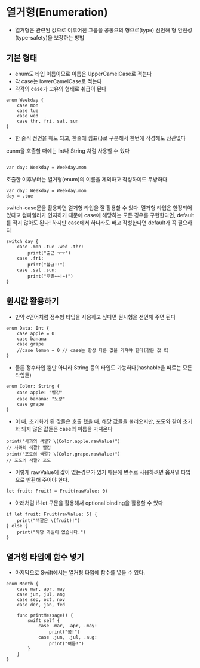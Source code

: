 # 열거형(Enumeration)

- 열거형은 관련된 값으로 이루어진 그룹을 공통으의 형으로(type) 선언해 형 안전성(type-safety)을 보장하는 방법

## 기본 형태
- enum도 타입 이름이므로 이름은 UpperCamelCase로 적는다
- 각 case는 lowerCamelCase로 적는다
- 각각의 case가 고유의 형태로 취급이 된다
``` 
enum Weekday {
    case mon
    case tue
    case wed
    case thr, fri, sat, sun
}
```
- 한 줄씩 선언을 해도 되고, 한줄에 쉼표(,)로 구분해서 한번에 작성해도 상관없다<br>


eunm을 호출할 때에는 Int나 String 처럼 사용할 수 있다


```

var day: Weekday = Weekday.mon

```

호출한 이후부터는 열거형(enum)의 이름을 제외하고 작성하여도 무방하다

```
var day: Weekday = Weekday.mon
day = .tue
```

switch-case문을 활용하면 열거형 타입을 잘 활용할 수 있다.
열거형 타입은 한정되어 있다고 컴파일러가 인지하기 때문에 case에 해당하는 모든 경우를 구현한다면, default를 적지 않아도 된다! 하지만 case에서 하나라도 빼고 작성한다면 default가 꼭 필요하다

```
switch day {
    case .mon .tue .wed .thr:
        print("출근 ㅜㅜ")
    case .fri:
        print("불금!!")
    case .sat .sun:
        print("주말~~!~!")
}
```

## 원시값 활용하기

- 만약 c언어처럼 정수형 타입을 사용하고 싶다면 원시형을 선언해 주면 된다

```
enum Data: Int {
    case apple = 0
    case banana
    case grape
    //case lemon = 0 // case는 항상 다른 값을 가져야 한다(같은 값 X)
}
```

- 물론 정수타입 뿐만 아니라 String 등의 타입도 가능하다(hashable을 따르는 모든 타입들)
```
enum Color: String {
    case apple: "빨강"
    case banana: "노랑"
    case grape
}
```

- 이 때, 초기화가 된 값들은 호출 했을 때, 해당 값들을 불러오지만, 포도와 같이 초기화 되지 않은 값들은 case의 이름을 가져온다
```
print("사과의 색깔? \(Color.apple.rawValue)")
// 사과의 색깔? 빨강
print("포도의 색깔? \(Color.grape.rawValue)")
// 포도의 색깔? 포도
```

- 이렇게 rawValue에 값이 없는경우가 있기 때문에 변수로 사용하려면 옵셔널 타입으로 반환해 주어야 한다.
```
let fruit: Fruit? = Fruit(rawValue: 0)
```
- 아래처럼 if-let 구문을 활용해서 optional binding을 활용할 수 있다
```
if let fruit: Fruit(rawValue: 5) {
    print("색깔은 \(fruit)!")
} else {
    print("해당 과일이 없습니다.")
}
```
## 열거형 타입에 함수 넣기
- 마지막으로 Swift에서는 열거형 타입에 함수를 넣을 수 있다.
```
enum Month {
    case mar, apr, may
    case jun, jul, ang
    case sep, oct, nov
    case dec, jan, fed

    func printMessage() {
        swift self {
            case .mar, .apr, .may:
                print("봄!")
            case .jun, .jul, .aug:
                print("여름!")
        }
    }
}
```
